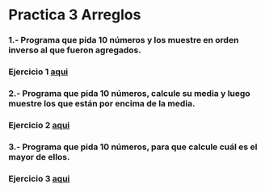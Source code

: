 # Practica 3 Arreglos
### 1.- Programa que pida 10 números y los muestre en orden inverso al que fueron agregados.
### Ejercicio 1 [aqui](/Practica%203/Ejercicio1.cpp)
### 2.- Programa que pida 10 números, calcule su media y luego muestre los que están por encima de la media.
### Ejercicio 2 [aqui](/Practica%203/Ejercicio2.cpp)
### 3.- Programa que pida 10 números, para que calcule cuál es el mayor de ellos.
### Ejercicio 3 [aqui](/Practica%203/Ejercicio3.cpp)
